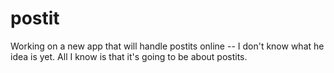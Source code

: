 # postit
Working on a new app that will handle postits online -- I don't know what he idea is yet. All I know is that it's going to be about postits.

